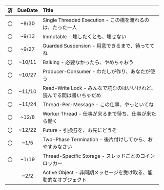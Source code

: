 | 済 | DueDate | Title |
|:-:|:-:|:-|
|〇|~8/30| Single Threaded Execution - この橋を渡れるのは、たった一人|
|〇|~9/13| Immutable - 壊したくとも、壊せない |
|〇|~9/27| Guarded Suspension - 用意できるまで、待っててね|
|〇|~10/11| Balking - 必要なかったら、やめちゃおう|
|〇|~10/27| Producer-Consumer - わたしが作り、あなたが使う|
|〇|~11/10| Read-Write Lock - みんなで読むのはいいけれど、読んでる間は書いちゃだめ|
|〇|~11/24| Thread-Per-Message - この仕事、やっといてね|
|〇|~12/8| Worker Thread - 仕事が来るまで待ち、仕事が来たら働く|
|〇|~12/22| Future - 引換券を、お先にどうぞ|
|〇|~1/5| Two-Phase Termination - 後片付けしてから、おやすみなさい|
|〇|~1/19| Thread-Specific Storage - スレッドごとのコインロッカー|
|　|~2/2| Active Object - 非同期メッセージを受け取る、能動的なオブジェクト|